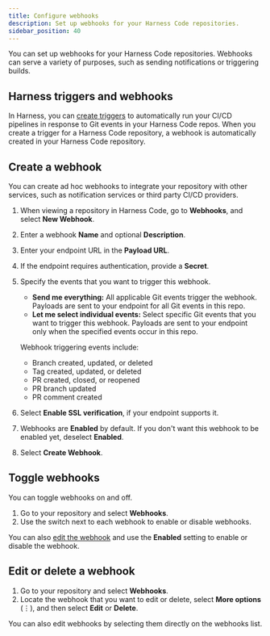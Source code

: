 ```yaml
---
title: Configure webhooks
description: Set up webhooks for your Harness Code repositories.
sidebar_position: 40
---
```


You can set up webhooks for your Harness Code repositories. Webhooks can serve a variety of purposes, such as sending notifications or triggering builds.

## Harness triggers and webhooks

In Harness, you can [create triggers](../pipelines/code-triggers.md) to automatically run your CI/CD pipelines in response to Git events in your Harness Code repos. When you create a trigger for a Harness Code repository, a webhook is automatically created in your Harness Code repository.

## Create a webhook

You can create ad hoc webhooks to integrate your repository with other services, such as notification services or third party CI/CD providers.

1. When viewing a repository in Harness Code, go to **Webhooks**, and select **New Webhook**.
2. Enter a webhook **Name** and optional **Description**.
3. Enter your endpoint URL in the **Payload URL**.
4. If the endpoint requires authentication, provide a **Secret**.
5. Specify the events that you want to trigger this webhook.

   * **Send me everything:** All applicable Git events trigger the webhook. Payloads are sent to your endpoint for all Git events in this repo.
   * **Let me select individual events:** Select specific Git events that you want to trigger this webhook. Payloads are sent to your endpoint only when the specified events occur in this repo.

   Webhook triggering events include:

   * Branch created, updated, or deleted
   * Tag created, updated, or deleted
   * PR created, closed, or reopened
   * PR branch updated
   * PR comment created

6. Select **Enable SSL verification**, if your endpoint supports it.
7. Webhooks are **Enabled** by default. If you don't want this webhook to be enabled yet, deselect **Enabled**.
8. Select **Create Webhook**.

## Toggle webhooks

You can toggle webhooks on and off.

1. Go to your repository and select **Webhooks**.
2. Use the switch next to each webhook to enable or disable webhooks.

You can also [edit the webhook](#edit-or-delete-a-webhook) and use the **Enabled** setting to enable or disable the webhook.

## Edit or delete a webhook

1. Go to your repository and select **Webhooks**.
2. Locate the webhook that you want to edit or delete, select **More options** (&vellip;), and then select **Edit** or **Delete**.

You can also edit webhooks by selecting them directly on the webhooks list.
